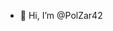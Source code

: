 - 👋 Hi, I’m @PolZar42

<!---
PolZar42/PolZar42 is a ✨ special ✨ repository because its `README.md` (this file) appears on your GitHub profile.
You can click the Preview link to take a look at your changes.
--->
